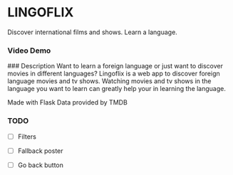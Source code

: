 # LINGOFLIX
Discover international films and shows.
Learn a language.

### Video Demo
<URL HERE>
### Description
Want to learn a foreign language or just want to discover movies in different languages? Lingoflix is a web app to discover foreign language movies and tv shows. Watching movies and tv shows in the language you want to learn can greatly help your in learning the language. 

Made with Flask
Data provided by TMDB

### TODO
- [ ] Filters
- [ ] Fallback poster
- [ ] Go back button

